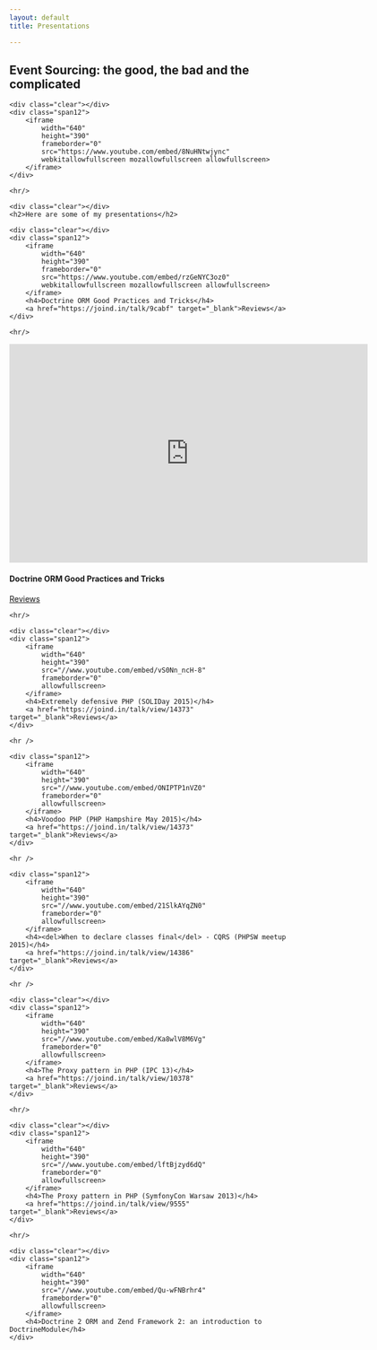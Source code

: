 ```yaml
---
layout: default
title: Presentations

---
```

<article>
    <h2>Event Sourcing: the good, the bad and the complicated</h2>

    <div class="clear"></div>
    <div class="span12">
        <iframe 
            width="640"
            height="390"
            frameborder="0" 
            src="https://www.youtube.com/embed/8NuHNtwjync" 
            webkitallowfullscreen mozallowfullscreen allowfullscreen>
        </iframe>
    </div>

    <hr/>

    <div class="clear"></div>
    <h2>Here are some of my presentations</h2>

    <div class="clear"></div>
    <div class="span12">
        <iframe 
            width="640"
            height="390"
            frameborder="0" 
            src="https://www.youtube.com/embed/rzGeNYC3oz0" 
            webkitallowfullscreen mozallowfullscreen allowfullscreen>
        </iframe>
        <h4>Doctrine ORM Good Practices and Tricks</h4>
        <a href="https://joind.in/talk/9cabf" target="_blank">Reviews</a>
    </div>

    <hr/>

 <div class="clear"></div>
    <div class="span12">
        <iframe
            src="https://player.vimeo.com/video/134178140"
            width="640"
            height="390"
            frameborder="0"
            webkitallowfullscreen mozallowfullscreen allowfullscreen>
        </iframe>
        <h4>Doctrine ORM Good Practices and Tricks</h4>
        <a href="https://joind.in/talk/view/10378" target="_blank">Reviews</a>
    </div>

    <hr/>

    <div class="clear"></div>
    <div class="span12">
        <iframe
            width="640"
            height="390"
            src="//www.youtube.com/embed/vS0Nn_ncH-8"
            frameborder="0"
            allowfullscreen>
        </iframe>
        <h4>Extremely defensive PHP (SOLIDay 2015)</h4>
        <a href="https://joind.in/talk/view/14373" target="_blank">Reviews</a>
    </div>

    <hr />

    <div class="span12">
        <iframe
            width="640"
            height="390"
            src="//www.youtube.com/embed/ONIPTP1nVZ0"
            frameborder="0"
            allowfullscreen>
        </iframe>
        <h4>Voodoo PHP (PHP Hampshire May 2015)</h4>
        <a href="https://joind.in/talk/view/14373" target="_blank">Reviews</a>
    </div>

    <hr />

    <div class="span12">
        <iframe
            width="640"
            height="390"
            src="//www.youtube.com/embed/21SlkAYqZN0"
            frameborder="0"
            allowfullscreen>
        </iframe>
        <h4><del>When to declare classes final</del> - CQRS (PHPSW meetup 2015)</h4>
        <a href="https://joind.in/talk/view/14386" target="_blank">Reviews</a>
    </div>

    <hr />

    <div class="clear"></div>
    <div class="span12">
        <iframe
            width="640"
            height="390"
            src="//www.youtube.com/embed/Ka8wlV8M6Vg"
            frameborder="0"
            allowfullscreen>
        </iframe>
        <h4>The Proxy pattern in PHP (IPC 13)</h4>
        <a href="https://joind.in/talk/view/10378" target="_blank">Reviews</a>
    </div>

    <hr/>

    <div class="clear"></div>
    <div class="span12">
        <iframe
            width="640"
            height="390"
            src="//www.youtube.com/embed/lftBjzyd6dQ"
            frameborder="0"
            allowfullscreen>
        </iframe>
        <h4>The Proxy pattern in PHP (SymfonyCon Warsaw 2013)</h4>
        <a href="https://joind.in/talk/view/9555" target="_blank">Reviews</a>
    </div>

    <hr/>

    <div class="clear"></div>
    <div class="span12">
        <iframe 
            width="640" 
            height="390" 
            src="//www.youtube.com/embed/Qu-wFNBrhr4" 
            frameborder="0" 
            allowfullscreen>
        </iframe>
        <h4>Doctrine 2 ORM and Zend Framework 2: an introduction to DoctrineModule</h4>
    </div>
</article>
